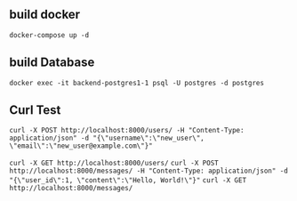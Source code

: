 ## build docker
```docker-compose up -d```

## build Database
```docker exec -it backend-postgres1-1 psql -U postgres -d postgres```

## Curl Test

``` curl -X POST http://localhost:8000/users/ -H "Content-Type: application/json" -d "{\"username\":\"new_user\", \"email\":\"new_user@example.com\"}" ```

```curl -X GET http://localhost:8000/users/```
``` curl -X POST http://localhost:8000/messages/ -H "Content-Type: application/json" -d "{\"user_id\":1, \"content\":\"Hello, World!\"}" ```
``` curl -X GET http://localhost:8000/messages/ ```
